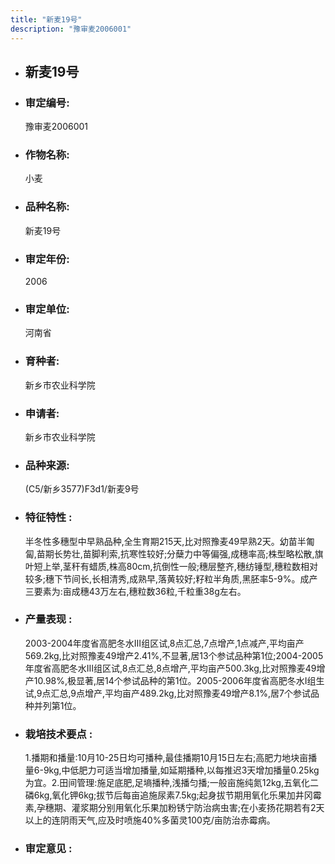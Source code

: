 ```yaml
---
title: "新麦19号"
description: "豫审麦2006001"
---
```

* ## 新麦19号
* ###  审定编号:  
   豫审麦2006001

*  ### 作物名称:  
   小麦

*   ###  品种名称: 
    新麦19号

*   ### 审定年份: 
    2006

*   ### 审定单位:  
    河南省

*   ### 育种者:  
    新乡市农业科学院

*   ### 申请者:  
    新乡市农业科学院

*   ### 品种来源:  
    (C5/新乡3577)F3d1/新麦9号

*   ### 特征特性 : 
    半冬性多穗型中早熟品种,全生育期215天,比对照豫麦49早熟2天。幼苗半匍匐,苗期长势壮,苗脚利索,抗寒性较好;分蘖力中等偏强,成穗率高;株型略松散,旗叶短上举,茎秆有蜡质,株高80cm,抗倒性一般;穗层整齐,穗纺锤型,穗粒数相对较多;穗下节间长,长相清秀,成熟早,落黄较好;籽粒半角质,黑胚率5-9%。成产三要素为:亩成穗43万左右,穗粒数36粒,千粒重38g左右。

*   ### 产量表现 : 
    2003-2004年度省高肥冬水Ⅲ组区试,8点汇总,7点增产,1点减产,平均亩产569.2kg,比对照豫麦49增产2.41%,不显著,居13个参试品种第1位;2004-2005年度省高肥冬水Ⅲ组区试,8点汇总,8点增产,平均亩产500.3kg,比对照豫麦49增产10.98%,极显著,居14个参试品种的第1位。2005-2006年度省高肥冬水Ⅰ组生试,9点汇总,9点增产,平均亩产489.2kg,比对照豫麦49增产8.1%,居7个参试品种并列第1位。

*   ### 栽培技术要点 : 
    1.播期和播量:10月10-25日均可播种,最佳播期10月15日左右;高肥力地块亩播量6-9kg,中低肥力可适当增加播量,如延期播种,以每推迟3天增加播量0.25kg为宜。2.田间管理:施足底肥,足墒播种,浅播匀播;一般亩施纯氮12kg,五氧化二磷6kg,氧化钾6kg;拔节后每亩追施尿素7.5kg;起身拔节期用氧化乐果加井冈霉素,孕穗期、灌浆期分别用氧化乐果加粉锈宁防治病虫害;在小麦扬花期若有2天以上的连阴雨天气,应及时喷施40%多菌灵100克/亩防治赤霉病。

*   ### 审定意见 : 
    
